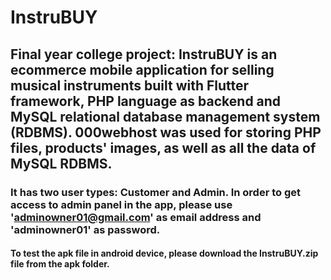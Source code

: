 # InstruBUY
## Final year college project: InstruBUY is an ecommerce mobile application for selling musical instruments built with Flutter framework, PHP language as backend and MySQL relational database management system (RDBMS). 000webhost was used for storing PHP files, products' images, as well as all the data of MySQL RDBMS.

### It has two user types: Customer and Admin. In order to get access to admin panel in the app, please use 'adminowner01@gmail.com' as email address and 'adminowner01' as password.

#### To test the apk file in android device, please download the InstruBUY.zip file from the apk folder. 
